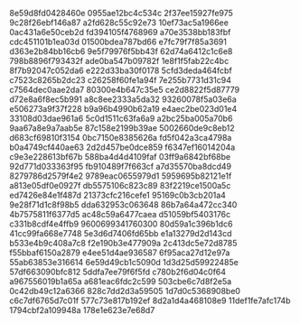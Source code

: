 8e59d8fd0428460e
0955ae12bc4c534c
2f37ee15927fe975
9c28f26ebf146a87
a2fd628c55c92e73
10ef73ac5a1966ee
0ac431a6e50ceb2d
fd394105f4768969
a70e3538bb183fbf
cdc451101b1ea03d
01500bdea787bd66
e7fc79f7f85a3691
d363e2b84bb16cb6
9e5f79976f5bb43f
62d74a6412c1c6e8
798b8896f793432f
ade0ba547b09782f
1e8f1f5fab22c4bc
8f7b92047c052da6
e222d33ba30f0178
5cfd3deda464fcbf
c7523c8265b2dc23
c26258f60fe1a94f
7e255b7731d31c94
c7564dec0aae2da7
80300e4b647c35e5
ce2d8822f5d87779
d72e8a6f8ec5b991
a8c8ee2333a5da32
93260078f5a03e6a
e506273a9f37f228
b9a96b4990b62a19
e4aec2be023d01e4
33108d03dae961a6
5c0d1511c63fa6a9
a2bc25ba005a70b6
9aa67a8e9a7aab5e
87c158e2199b39ae
5002660de9c8eb12
d683cf69810f3154
0bc7150e8385626a
fd5f042a3ca4798a
b0a4749cf440ae63
2d2d457be0dce859
f6347ef16014204a
c9e3e228613bf67b
588ba4d4d4109faf
03ff9a6842bf68be
92d771d033363f95
fb910489f7f663cf
a7d35570ba8dcd49
8279786d2579f4e2
9789eac0655979d1
5959695b82121e1f
a813e05df0e0927f
db5575106c823c89
83f2219ce1500a5c
ed7426e84e1f487d
21373cfc216cefe1
95169c0b3cb201a4
9e28f71d1c8f98b5
dda632953c063648
86b7a64a472cc340
4b7575811f6377d5
ac48c59a6477caea
d51059bf5403176c
c331b8cdf4e4ffb9
9600699341760300
80d59a1c396b1dc6
41cc99fa668e7748
5e3d6d7406fd65bb
e1a13279d2d143cd
b533e4b9c408a7c8
f2e190b3e477909a
2c413dc5e72d8785
f55bbaf6150a2879
e4ee51d4ae936587
6f95aca27d12e97a
55ab63853e316614
6e59d49cb1c5090d
1d3d25d59922485e
57df663090bfc812
5ddfa7ee79f6f5fd
c780b2f6d04c0f64
a967556019b1a65a
a681eac6fdc2c599
503cbe6c7d8f2e5a
0c42db49c12a6366
828c7dd2d3a59505
1d7d0c5368908be0
c6c7df6765d7c01f
577c73e817b192ef
8d2a1d4a468108e9
11def1fe7afc174b
1794cbf2a109948a
178e1e623e7e68d7
